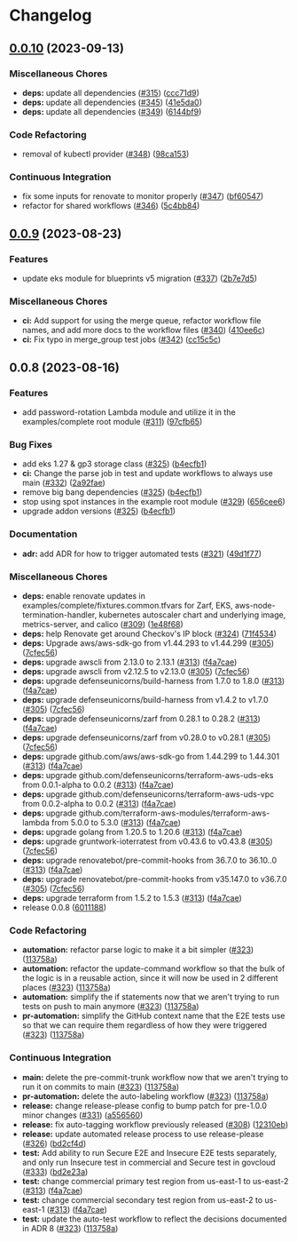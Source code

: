 # Changelog

## [0.0.10](https://github.com/defenseunicorns/delivery-aws-iac/compare/v0.0.9...v0.0.10) (2023-09-13)


### Miscellaneous Chores

* **deps:** update all dependencies ([#315](https://github.com/defenseunicorns/delivery-aws-iac/issues/315)) ([ccc71d9](https://github.com/defenseunicorns/delivery-aws-iac/commit/ccc71d9c94ee8aa904a0decb4bb776335dda15e5))
* **deps:** update all dependencies ([#345](https://github.com/defenseunicorns/delivery-aws-iac/issues/345)) ([41e5da0](https://github.com/defenseunicorns/delivery-aws-iac/commit/41e5da049e99e09ed5f65e605f8fc2bf85ef59f1))
* **deps:** update all dependencies ([#349](https://github.com/defenseunicorns/delivery-aws-iac/issues/349)) ([6144bf9](https://github.com/defenseunicorns/delivery-aws-iac/commit/6144bf9b4761648ddcb85620cf60a28aff2bcc54))


### Code Refactoring

* removal of kubectl provider ([#348](https://github.com/defenseunicorns/delivery-aws-iac/issues/348)) ([98ca153](https://github.com/defenseunicorns/delivery-aws-iac/commit/98ca153745879625dc7ab3cbf5816a71678e061b))


### Continuous Integration

* fix some inputs for renovate to monitor properly ([#347](https://github.com/defenseunicorns/delivery-aws-iac/issues/347)) ([bf60547](https://github.com/defenseunicorns/delivery-aws-iac/commit/bf60547b1d206266c030a537baf40cba5acf5ddb))
* refactor for shared workflows ([#346](https://github.com/defenseunicorns/delivery-aws-iac/issues/346)) ([5c4bb84](https://github.com/defenseunicorns/delivery-aws-iac/commit/5c4bb845d1b293d83a2b2657ecf2ec42bb53c312))

## [0.0.9](https://github.com/defenseunicorns/delivery-aws-iac/compare/v0.0.8...v0.0.9) (2023-08-23)


### Features

* update eks module for blueprints v5 migration ([#337](https://github.com/defenseunicorns/delivery-aws-iac/issues/337)) ([2b7e7d5](https://github.com/defenseunicorns/delivery-aws-iac/commit/2b7e7d5f136f6eaa5f1fa74ff0318a26a02eefdb))


### Miscellaneous Chores

* **ci:** Add support for using the merge queue, refactor workflow file names, and add more docs to the workflow files ([#340](https://github.com/defenseunicorns/delivery-aws-iac/issues/340)) ([410ee6c](https://github.com/defenseunicorns/delivery-aws-iac/commit/410ee6ca4c1ba659cfce3b423b64d75793d0a1e5))
* **ci:** Fix typo in merge_group test jobs ([#342](https://github.com/defenseunicorns/delivery-aws-iac/issues/342)) ([cc15c5c](https://github.com/defenseunicorns/delivery-aws-iac/commit/cc15c5c9e85df42b44b3b8797079644bb4118386))

## 0.0.8 (2023-08-16)


### Features

* add password-rotation Lambda module and utilize it in the examples/complete root module ([#311](https://github.com/defenseunicorns/delivery-aws-iac/issues/311)) ([97cfb65](https://github.com/defenseunicorns/delivery-aws-iac/commit/97cfb65254940b0042385ca1f989ffd9853ecfe7))


### Bug Fixes

* add eks 1.27 & gp3 storage class ([#325](https://github.com/defenseunicorns/delivery-aws-iac/issues/325)) ([b4ecfb1](https://github.com/defenseunicorns/delivery-aws-iac/commit/b4ecfb1f2e399419e855fe9eaff871ea9f304219))
* **ci:** Change the parse job in test and update workflows to always use main ([#332](https://github.com/defenseunicorns/delivery-aws-iac/issues/332)) ([2a92fae](https://github.com/defenseunicorns/delivery-aws-iac/commit/2a92fae5cdfd20eaada800e692a76570326aed09))
* remove big bang dependencies ([#325](https://github.com/defenseunicorns/delivery-aws-iac/issues/325)) ([b4ecfb1](https://github.com/defenseunicorns/delivery-aws-iac/commit/b4ecfb1f2e399419e855fe9eaff871ea9f304219))
* stop using spot instances in the example root module ([#329](https://github.com/defenseunicorns/delivery-aws-iac/issues/329)) ([656cee6](https://github.com/defenseunicorns/delivery-aws-iac/commit/656cee66e6d591309745dba287c5b35685db7293))
* upgrade addon versions ([#325](https://github.com/defenseunicorns/delivery-aws-iac/issues/325)) ([b4ecfb1](https://github.com/defenseunicorns/delivery-aws-iac/commit/b4ecfb1f2e399419e855fe9eaff871ea9f304219))


### Documentation

* **adr:** add ADR for how to trigger automated tests ([#321](https://github.com/defenseunicorns/delivery-aws-iac/issues/321)) ([49d1f77](https://github.com/defenseunicorns/delivery-aws-iac/commit/49d1f77ed3c4bd188e0f782b543e0b0d2cbe936d))


### Miscellaneous Chores

* **deps:** enable renovate updates in examples/complete/fixtures.common.tfvars for Zarf, EKS, aws-node-termination-handler, kubernetes autoscaler chart and underlying image, metrics-server, and calico ([#309](https://github.com/defenseunicorns/delivery-aws-iac/issues/309)) ([1e48f68](https://github.com/defenseunicorns/delivery-aws-iac/commit/1e48f68c40c4201eff4b41c6bb146164fa6742c0))
* **deps:** help Renovate get around Checkov's IP block ([#324](https://github.com/defenseunicorns/delivery-aws-iac/issues/324)) ([71f4534](https://github.com/defenseunicorns/delivery-aws-iac/commit/71f4534cb872bab766b818b79745bf5d7fa2358c))
* **deps:** Upgrade aws/aws-sdk-go from v1.44.293 to v1.44.299 ([#305](https://github.com/defenseunicorns/delivery-aws-iac/issues/305)) ([7cfec56](https://github.com/defenseunicorns/delivery-aws-iac/commit/7cfec56cff02a74502296456131d89e2aeaa3c7d))
* **deps:** upgrade awscli from 2.13.0 to 2.13.1 ([#313](https://github.com/defenseunicorns/delivery-aws-iac/issues/313)) ([f4a7cae](https://github.com/defenseunicorns/delivery-aws-iac/commit/f4a7caebefd8338214c2fb606c49a697ce7dc3ee))
* **deps:** upgrade awscli from v2.12.5 to v2.13.0 ([#305](https://github.com/defenseunicorns/delivery-aws-iac/issues/305)) ([7cfec56](https://github.com/defenseunicorns/delivery-aws-iac/commit/7cfec56cff02a74502296456131d89e2aeaa3c7d))
* **deps:** upgrade defenseunicorns/build-harness from 1.7.0 to 1.8.0 ([#313](https://github.com/defenseunicorns/delivery-aws-iac/issues/313)) ([f4a7cae](https://github.com/defenseunicorns/delivery-aws-iac/commit/f4a7caebefd8338214c2fb606c49a697ce7dc3ee))
* **deps:** upgrade defenseunicorns/build-harness from v1.4.2 to v1.7.0 ([#305](https://github.com/defenseunicorns/delivery-aws-iac/issues/305)) ([7cfec56](https://github.com/defenseunicorns/delivery-aws-iac/commit/7cfec56cff02a74502296456131d89e2aeaa3c7d))
* **deps:** upgrade defenseunicorns/zarf from 0.28.1 to 0.28.2 ([#313](https://github.com/defenseunicorns/delivery-aws-iac/issues/313)) ([f4a7cae](https://github.com/defenseunicorns/delivery-aws-iac/commit/f4a7caebefd8338214c2fb606c49a697ce7dc3ee))
* **deps:** upgrade defenseunicorns/zarf from v0.28.0 to v0.28.1 ([#305](https://github.com/defenseunicorns/delivery-aws-iac/issues/305)) ([7cfec56](https://github.com/defenseunicorns/delivery-aws-iac/commit/7cfec56cff02a74502296456131d89e2aeaa3c7d))
* **deps:** upgrade github.com/aws/aws-sdk-go from 1.44.299 to 1.44.301 ([#313](https://github.com/defenseunicorns/delivery-aws-iac/issues/313)) ([f4a7cae](https://github.com/defenseunicorns/delivery-aws-iac/commit/f4a7caebefd8338214c2fb606c49a697ce7dc3ee))
* **deps:** upgrade github.com/defenseunicorns/terraform-aws-uds-eks from 0.0.1-alpha to 0.0.2 ([#313](https://github.com/defenseunicorns/delivery-aws-iac/issues/313)) ([f4a7cae](https://github.com/defenseunicorns/delivery-aws-iac/commit/f4a7caebefd8338214c2fb606c49a697ce7dc3ee))
* **deps:** upgrade github.com/defenseunicorns/terraform-aws-uds-vpc from 0.0.2-alpha to 0.0.2 ([#313](https://github.com/defenseunicorns/delivery-aws-iac/issues/313)) ([f4a7cae](https://github.com/defenseunicorns/delivery-aws-iac/commit/f4a7caebefd8338214c2fb606c49a697ce7dc3ee))
* **deps:** upgrade github.com/terraform-aws-modules/terraform-aws-lambda from 5.0.0 to 5.3.0 ([#313](https://github.com/defenseunicorns/delivery-aws-iac/issues/313)) ([f4a7cae](https://github.com/defenseunicorns/delivery-aws-iac/commit/f4a7caebefd8338214c2fb606c49a697ce7dc3ee))
* **deps:** upgrade golang from 1.20.5 to 1.20.6 ([#313](https://github.com/defenseunicorns/delivery-aws-iac/issues/313)) ([f4a7cae](https://github.com/defenseunicorns/delivery-aws-iac/commit/f4a7caebefd8338214c2fb606c49a697ce7dc3ee))
* **deps:** upgrade gruntwork-ioterratest from v0.43.6 to v0.43.8 ([#305](https://github.com/defenseunicorns/delivery-aws-iac/issues/305)) ([7cfec56](https://github.com/defenseunicorns/delivery-aws-iac/commit/7cfec56cff02a74502296456131d89e2aeaa3c7d))
* **deps:** upgrade renovatebot/pre-commit-hooks from 36.7.0 to 36.10..0 ([#313](https://github.com/defenseunicorns/delivery-aws-iac/issues/313)) ([f4a7cae](https://github.com/defenseunicorns/delivery-aws-iac/commit/f4a7caebefd8338214c2fb606c49a697ce7dc3ee))
* **deps:** upgrade renovatebot/pre-commit-hooks from v35.147.0 to v36.7.0 ([#305](https://github.com/defenseunicorns/delivery-aws-iac/issues/305)) ([7cfec56](https://github.com/defenseunicorns/delivery-aws-iac/commit/7cfec56cff02a74502296456131d89e2aeaa3c7d))
* **deps:** upgrade terraform from 1.5.2 to 1.5.3 ([#313](https://github.com/defenseunicorns/delivery-aws-iac/issues/313)) ([f4a7cae](https://github.com/defenseunicorns/delivery-aws-iac/commit/f4a7caebefd8338214c2fb606c49a697ce7dc3ee))
* release 0.0.8 ([6011188](https://github.com/defenseunicorns/delivery-aws-iac/commit/601118878b7d4ef030fbcdfb3c5dedfa0758b8a4))


### Code Refactoring

* **automation:** refactor parse logic to make it a bit simpler ([#323](https://github.com/defenseunicorns/delivery-aws-iac/issues/323)) ([113758a](https://github.com/defenseunicorns/delivery-aws-iac/commit/113758a2a09ce993cbb85149c976cb1d0fba64b9))
* **automation:** refactor the update-command workflow so that the bulk of the logic is in a reusable action, since it will now be used in 2 different places ([#323](https://github.com/defenseunicorns/delivery-aws-iac/issues/323)) ([113758a](https://github.com/defenseunicorns/delivery-aws-iac/commit/113758a2a09ce993cbb85149c976cb1d0fba64b9))
* **automation:** simplify the if statements now that we aren't trying to run tests on push to main anymore ([#323](https://github.com/defenseunicorns/delivery-aws-iac/issues/323)) ([113758a](https://github.com/defenseunicorns/delivery-aws-iac/commit/113758a2a09ce993cbb85149c976cb1d0fba64b9))
* **pr-automation:** simplify the GitHub context name that the E2E tests use so that we can require them regardless of how they were triggered ([#323](https://github.com/defenseunicorns/delivery-aws-iac/issues/323)) ([113758a](https://github.com/defenseunicorns/delivery-aws-iac/commit/113758a2a09ce993cbb85149c976cb1d0fba64b9))


### Continuous Integration

* **main:** delete the pre-commit-trunk workflow now that we aren't trying to run it on commits to main ([#323](https://github.com/defenseunicorns/delivery-aws-iac/issues/323)) ([113758a](https://github.com/defenseunicorns/delivery-aws-iac/commit/113758a2a09ce993cbb85149c976cb1d0fba64b9))
* **pr-automation:** delete the auto-labeling workflow ([#323](https://github.com/defenseunicorns/delivery-aws-iac/issues/323)) ([113758a](https://github.com/defenseunicorns/delivery-aws-iac/commit/113758a2a09ce993cbb85149c976cb1d0fba64b9))
* **release:** change release-please config to bump patch for pre-1.0.0 minor changes ([#331](https://github.com/defenseunicorns/delivery-aws-iac/issues/331)) ([a556560](https://github.com/defenseunicorns/delivery-aws-iac/commit/a556560f443aa763f4d7449b3558cdf31ffd914b))
* **release:** fix auto-tagging workflow previously released ([#308](https://github.com/defenseunicorns/delivery-aws-iac/issues/308)) ([12310eb](https://github.com/defenseunicorns/delivery-aws-iac/commit/12310eb419c623ddbcf58cdb2f42e43af76381a1))
* **release:** update automated release process to use release-please ([#326](https://github.com/defenseunicorns/delivery-aws-iac/issues/326)) ([bd2cf4d](https://github.com/defenseunicorns/delivery-aws-iac/commit/bd2cf4d49f77b794babbc54e1368a6a47990cc9a))
* **test:** Add ability to run Secure E2E and Insecure E2E tests separately, and only run Insecure test in commercial and Secure test in govcloud ([#333](https://github.com/defenseunicorns/delivery-aws-iac/issues/333)) ([bd2e23a](https://github.com/defenseunicorns/delivery-aws-iac/commit/bd2e23a04f32cbd33cea9e147312dfeeeb644aa1))
* **test:** change commercial primary test region from us-east-1 to us-east-2 ([#313](https://github.com/defenseunicorns/delivery-aws-iac/issues/313)) ([f4a7cae](https://github.com/defenseunicorns/delivery-aws-iac/commit/f4a7caebefd8338214c2fb606c49a697ce7dc3ee))
* **test:** change commercial secondary test region from us-east-2 to us-east-1 ([#313](https://github.com/defenseunicorns/delivery-aws-iac/issues/313)) ([f4a7cae](https://github.com/defenseunicorns/delivery-aws-iac/commit/f4a7caebefd8338214c2fb606c49a697ce7dc3ee))
* **test:** update the auto-test workflow to reflect the decisions documented in ADR 8 ([#323](https://github.com/defenseunicorns/delivery-aws-iac/issues/323)) ([113758a](https://github.com/defenseunicorns/delivery-aws-iac/commit/113758a2a09ce993cbb85149c976cb1d0fba64b9))
